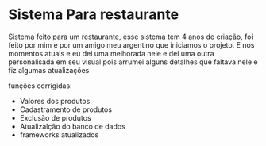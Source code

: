 # Sistema Para restaurante
Sistema feito para um restaurante, esse sistema tem 4 anos de criação, foi feito por mim e por um amigo meu argentino que iniciamos o projeto. E nos momentos atuais e eu dei uma melhorada nele e dei uma outra personalisada em seu visual
pois arrumei alguns detalhes que faltava nele e fiz algumas atualizações

funções corrigidas:

- Valores dos produtos
- Cadastramento de produtos
- Exclusão de produtos
- Atualizalção do banco de dados
- frameworks atualizados
